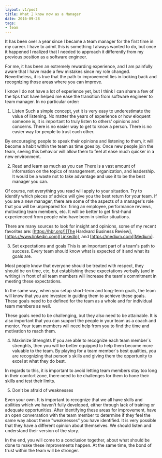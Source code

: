 ```yaml
---
layout: v1/post
title: What I know now as a Manager
date: 2016-09-28
tags:
- team
---
```

It has been over a year since I became a team manager for the first time in my career. I have to admit this is something I always wanted to do, but once it happened I realized that I needed to approach it differently from my previous position as a software engineer.

For me, it has been an extremely rewarding experience, and I am painfully aware that I have made a few mistakes since my role changed. Nevertheless, it is true that the path to improvement lies in looking back and recognizing those areas where you can improve.

I know I do not have a lot of experience yet, but I think I can share a few of the tips that have helped me ease the transition from software engineer to team manager. In no particular order:

1. Listen
Such a simple concept, yet it is very easy to underestimate the value of listening. No matter the years of experience or how eloquent someone is, it is important to truly listen to others' opinions and concerns. There is no easier way to get to know a person. There is no easier way for people to trust each other.

By encouraging people to speak their opinions and listening to them, it will become a habit within the team as time goes by. Once new people join the team, seeing this behavior will allow them to feel at ease much quicker in a new environment.

2. Read and learn as much as you can
There is a vast amount of information on the topics of management, organization, and leadership. It would be a waste not to take advantage and use it to be the best manager you can.

Of course, not everything you read will apply to your situation. Try to identify which pieces of advice will give you the best return for your team. If you are a new manager, there are some of the aspects of a manager's role that you will be unprepared for: firing an employee, performance reviews, motivating team members, etc. It will be better to get first-hand experienceed from people who have been in similar situations.

There are many sources to look for insight and opinions, some of my recent favorites are: [https://hbr.org/][The Hardvard Business Review], [https://www.linkedin.com][LinkedIn], and [https://medium.com][Medium].

3. Set expectations and goals
This is an important part of a team's path to success. Every team should know what is expected of it and what its goals are.

Most people know that everyone should be treated with respect, they should be on time, etc, but establishing these expectations verbally (and in writing) in front of all team members will increase the team's commitment in meeting these expectations.

In the same way, when you setup short-term and long-term goals, the team will know that you are invested in guiding them to achieve these goals. These goals need to be defined for the team as a whole and for individual team members as well.

These goals need to be challenging, but they also need to be attainable. It is also important that you can support the people in your team as a coach and mentor. Your team members will need help from you to find the time and motivation to reach them.

4. Maximize Strenghts
If you are able to recognize each team member´s strenghts, then you will be better equipped to help them become more valuable to the team. By playing for a team member´s best qualities, you are recognizing that person´s skills and giving them the opportunity to excel at what they do best.

In regards to this, it is important to avoid letting team members stay too long in their comfort zone, there need to be challenges for them to hone their skills and test their limits.

5. Don't be afraid of weaknesses

Even your own. It is important to recognize that we all have skills and abilities which we haven't fully developed, either through lack of training or adequate opportunities. After identifying these areas for improvement, have an open conversation with the team member to determine if they feel the same way about these "weaknesses" you have identified. It is very possible that they have a different opinion about themselves. We should listen and understand their version of the story.

In the end, you will come to a conclusion together, about what should be done to make these improvements happen. At the same time, the bond of trust within the team will be stronger.